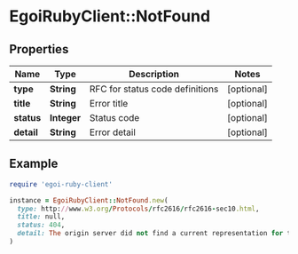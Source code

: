 # EgoiRubyClient::NotFound

## Properties

| Name | Type | Description | Notes |
| ---- | ---- | ----------- | ----- |
| **type** | **String** | RFC for status code definitions | [optional] |
| **title** | **String** | Error title | [optional] |
| **status** | **Integer** | Status code | [optional] |
| **detail** | **String** | Error detail | [optional] |

## Example

```ruby
require 'egoi-ruby-client'

instance = EgoiRubyClient::NotFound.new(
  type: http://www.w3.org/Protocols/rfc2616/rfc2616-sec10.html,
  title: null,
  status: 404,
  detail: The origin server did not find a current representation for the target resource or is not willing to disclose that one exists
)
```


